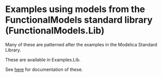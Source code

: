 # Examples using models from the FunctionalModels standard library (FunctionalModels.Lib)

Many of these are patterned after the examples in the Modelica
Standard Library.

These are available in Examples.Lib.

See [here](https://tshort.github.io/FunctionalModels.jl/doc/examples/lib) for
documentation of these.

